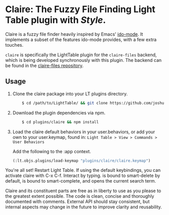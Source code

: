 # Claire: The Fuzzy File Finding Light Table plugin with _Style_.
Claire is a fuzzy file finder heavily inspired by Emacs' [ido-mode](http://www.emacswiki.org/emacs/InteractivelyDoThings).
It implements a subset of the features ido-mode provides, with a few extra touches.

`claire` is specifically the LightTable plugin for the `claire-files` backend, which is being developed synchronously with
this plugin. The backend can be found in the [claire-files repository](http://github.com/joshuafcole/claire-files).

## Usage
1. Clone the claire package into your LT plugins directory.

    ```bash
        $ cd /path/to/LightTable/ && git clone https://github.com/joshuafcole/claire.git
    ```
2. Download the plugin dependencies via npm.

    ```bash
        $ cd plugins/claire && npm install
    ```
3. Load the claire default behaviors in your user.behaviors, or add your own to your user.keymap, found in:
    ```Light Table > View > Commands > User Behaviors```

    Add the following to the :app context.
    
    ```lisp
    (:lt.objs.plugins/load-keymap "plugins/claire/claire.keymap")
    ```

You're all set! Restart Light Table. If using the default keybindings, you can activate claire with C-x C-f. Interact by typing. <delete> is bound to smart-delete by default, <tab> is bound to smart-complete, and <enter> opens the current search term.

Claire and its constituent parts are free as in liberty to use as you please to the greatest extent possible. The code is
clean, concise and thoroughly documented with comments. External API should stay consistent, but internal aspects
may change in the future to improve clarity and reusability.
